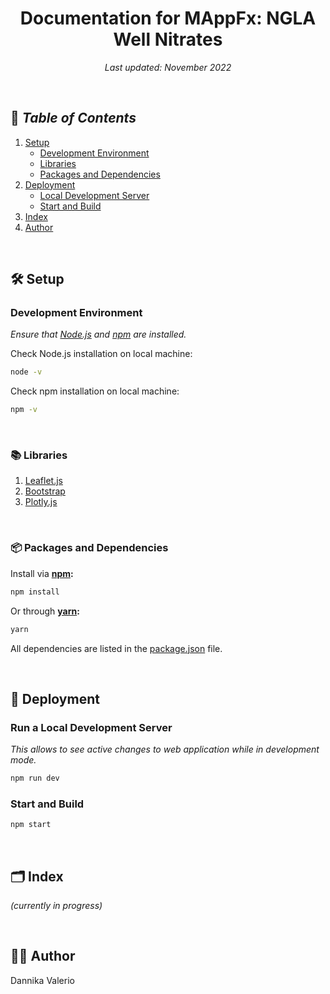 <h1 align="center">Documentation for MAppFx: NGLA Well Nitrates</h1>

<p align="center">
<i>Last updated: November 2022</i>
</p>

<br>

## 📖  _Table of Contents_
1. [Setup](#setup) 
    - [Development Environment](#development-environment)
    - [Libraries](#libraries) 
    - [Packages and Dependencies](#packages-and-dependencies)
2. [Deployment](#deployment)
    - [Local Development Server](#run-a-local-development-server) 
    - [Start and Build](#start-and-build)
3. [Index](#index) 
4. [Author](#author)

<br> 

## 🛠 Setup 
### Development Environment 
_Ensure that [Node.js](https://nodejs.org/en/download/) and [npm](https://docs.npmjs.com/downloading-and-installing-node-js-and-npm) are installed._

Check Node.js installation on local machine:
``` bash 
node -v
```

Check npm installation on local machine:
``` bash 
npm -v
``` 

<br>

### 📚 Libraries 
1. [Leaflet.js](https://leafletjs.com/reference.html) 
2. [Bootstrap](https://getbootstrap.com/docs/5.2/getting-started/introduction/)
3. [Plotly.js](https://plotly.com/javascript/)

<br> 

### 📦 Packages and Dependencies
Install via __[npm](https://www.npmjs.com/):__
``` bash 
npm install
```

Or through __[yarn](https://yarnpkg.com/):__
``` bash 
yarn 
```

All dependencies are listed in the [package.json](./package.json) file. 

<br>

## 🚀 Deployment 
### Run a Local Development Server 
_This allows to see active changes to web application while in development mode._
``` bash 
npm run dev 
```  
### Start and Build
``` bash 
npm start 
``` 

<br>

## 🗂 Index 
_(currently in progress)_

<br>

## 👩‍💻 Author
Dannika Valerio 

